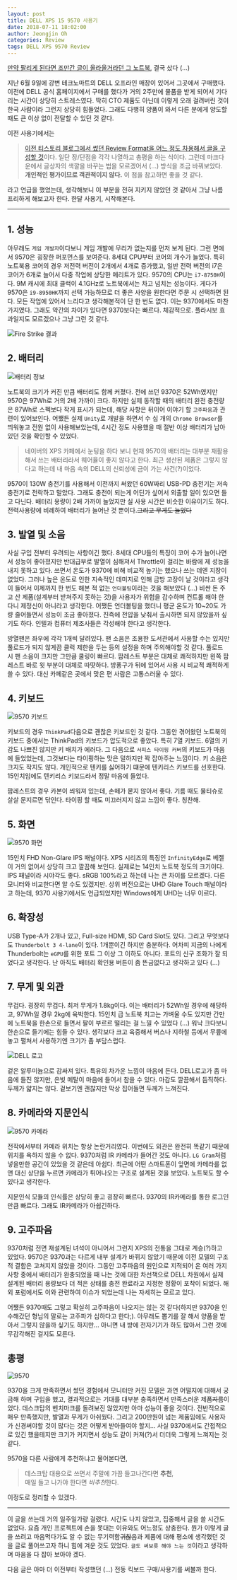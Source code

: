 ```yaml
---
layout: post
title: DELL XPS 15 9570 사용기
date: 2018-07-11 18:02:00
author: Jeongjin Oh
categories: Review
tags: DELL XPS 9570 Review
---
```


[만약 팔리게 된다면 조만간 글이 올라올거라던 그 노트북](/life/2018-6-3-Reconsider-To-New-Laptop), 결국 샀다 (...)

지난 6월 9일에 강변 테크노마트의 DELL 오프라인 매장이 있어서 그곳에서 구매했다. 이전에 DELL 공식 홈페이지에서 구매를 했다가 거의 2주만에 물품을 받게 되어서 기다리는 시간이 상당히 스트레스였다. 딱히 CTO 제품도 아닌데 이렇게 오래 걸려버린 것이 한국 사람이라 그런지 상당히 힘들었다. 그래도 다행히 양품이 와서 다른 분에게 양도할 때도 큰 이상 없이 전달할 수 있던 것 같다.

이전 사용기에서는

> [이전 티스토리 블로그에서 썼던 Review Format을 어느 정도 차용해서 글을 구성할 것](http://onsemy.tistory.com/1081)이다. 일단 장/단점을 각각 나열하고 총평을 하는 식이다. 그런데 마크다운에서 글상자의 색깔을 바꾸는 법을 모르겠어서 (...) 방식을 조금 바꿔보았다. **개인적인 평가이므로 객관적이지 않다.** 이 점을 참고하면 좋을 것 같다.

라고 언급을 했었는데, 생각해보니 이 부분을 전혀 지키지 않았던 것 같아서 그냥 나름 프리하게 해보고자 한다. 한달 사용기, 시작해본다.

---

## 1. 성능

아무래도 `게임 개발자`이다보니 게임 개발에 무리가 없는지를 먼저 보게 된다. 그런 면에서 9570은 굉장한 퍼포먼스를 보여준다. 8세대 CPU부터 코어의 개수가 늘었다. 특히 노트북용 코어의 경우 저전력 버전이 2개에서 4개로 증가했고, 일반 전력 버전의 i7은 코어가 6개로 늘어서 다중 작업에 상당한 메리트가 있다. 9570의 CPU는 `i7-8750H`이다. 9M 캐시에 최대 클럭이 4.1GHz로 노트북에서는 차고 넘치는 성능이다. 게다가 9570은 `i9-8950HK`까지 선택 가능하므로 더 좋은 사양을 원한다면 주문 시 선택하면 된다. 모든 작업에 있어서 느리다고 생각해본적이 단 한 번도 없다. 이는 9370에서도 마찬가지였다. 그래도 약간의 차이가 있다면 9370보다는 빠르다. 체감적으로. 플라시보 효과일지도 모르겠으나 그냥 그런 것 같다.

![Fire Strike 결과](/images/2018-7-11-DELL-XPS-15-9570-Review/1.png)

## 2. 배터리

![배터리 정보](/images/2018-7-11-DELL-XPS-15-9570-Review/2.png)

노트북의 크기가 커진 만큼 배터리도 함께 커졌다. 전에 쓰던 9370은 52Wh였지만 9570은 97Wh로 거의 2배 가까이 크다. 하지만 실제 동작할 때의 배터리 완전 충전량은 87Wh로 스펙보다 작게 표시가 되는데, 해당 사항은 뒤이어 이야기 할 `고주파음`과 관련이 있어보인다. 어쨌든 실제 `Unity`로 개발을 하면서 수 십 개의 `Chrome Browser`를 띄워놓고 전원 없이 사용해보았는데, 4시간 정도 사용했을 때 절반 이상 배터리가 남아있던 것을 확인할 수 있었다.

> 네이버의 XPS 카페에서 눈팅을 하다 보니 현재 9570의 배터리는 대부분 재활용해서 쓰는 배터리라서 웨어율이 좋지 않다고 한다. 최근 생산된 제품은 그렇지 않다고 하는데 내 마음 속의 DELL의 신뢰성에 금이 가는 사건(?)이었다.

9570이 130W 충전기를 사용해서 이전까지 써왔던 60W짜리 USB-PD 충전기는 저속 충전기로 전락하고 말았다. 그래도 충전이 되는게 어딘가 싶어서 외출할 일이 있으면 들고 다닌다. 배터리 용량이 2배 가까이 늘었지만 실 사용 시간은 비슷한 이유이기도 하다. 전력사용량에 비례하여 배터리가 늘어난 것 뿐이다.~~그리고 무게도 늘었다~~

## 3. 발열 및 소음

사실 구입 전부터 우려되는 사항이긴 했다. 8세대 CPU들의 특징이 코어 수가 늘어나면서 성능이 좋아졌지만 반대급부로 발열이 심해져서 Throttle이 걸리는 바람에 제 성능을 내지 못하고 있다. 쓰면서 온도가 9370에 비해 비교적 높기는 했으나 쓰는 데엔 지장이 없었다. 그러나 높은 온도로 인한 지속적인 데미지로 인해 금방 고장이 날 것이라고 생각이 들어서 이제까지 한 번도 해본 적 없는 `언더볼팅`이라는 것을 해보았다 (...) 비싼 돈 주고 산 제품(설계부터 받쳐주지 못하는 것)을 사용자가 위험을 감수하며 컨트롤 해야 한다니 제정신이 아니라고 생각한다. 어쨌든 언더볼팅을 했더니 평균 온도가 10~20도 가량 줄어들면서 성능이 조금 좋아졌다. 진즉에 전압을 낮춰서 출시하면 되지 않았을까 싶기도 하다. 인텔과 컴퓨터 제조사들은 각성해야 한다고 생각한다.

방열팬은 좌우에 각각 1개씩 달려있다. 팬 소음은 조용한 도서관에서 사용할 수는 있지만 풀로드가 되지 않게끔 클럭 제한을 두는 등의 설정을 하며 주의해야할 것 같다. 풀로드 시 팬 소음이 크지만 그만큼 쿨링이 빠르다. 팜레스트 부분은 대체로 쾌적하지만 왼쪽 팜레스트 바로 윗 부분이 대체로 따땃하다. 방풍구가 뒤에 있어서 사용 시 비교적 쾌적하게 쓸 수 있다. 대신 카페같은 곳에서 맞은 편 사람은 고통스러울 수 있다.

## 4. 키보드

![9570 키보드](/images/2018-7-11-DELL-XPS-15-9570-Review/3.jpg)

키보드의 경우 `ThinkPad`다음으로 괜찮은 키보드인 것 같다. 그동안 겪어왔던 노트북의 키보드 중에서는 ThinkPad의 키보드가 압도적으로 좋았다. 특히 7열 키보드. 6열의 키감도 나쁘진 않지만 키 배치가 에러다. 그 다음으로 `서피스 타이핑 커버`의 키보드가 마음에 들었었는데, 그것보다는 타이핑하는 맛은 덜하지만 꽉 잡아주는 느낌이다. 키 소음은 크지도 작지도 않다. 개인적으로 텐키를 싫어하기 떄문에 텐키리스 키보드를 선호한다. 15인치임에도 텐키리스 키보드라서 정말 마음에 들었다.

팜레스트의 경우 카본이 씌워져 있는데, 손떼가 뭍지 않아서 좋다. 기름 때도 물티슈로 살살 문지르면 닦인다. 타이핑 할 때도 미끄러지지 않고 느낌이 좋다. 칭찬해.

## 5. 화면

![9570 화면](/images/2018-7-11-DELL-XPS-15-9570-Review/4.jpg)

15인치 FHD Non-Glare IPS 패널이다. XPS 시리즈의 특징인 `InfinityEdge`로 베젤이 거의 없어서 상당히 크고 깔끔해 보인다. 실제로는 14인치 노트북 정도의 크기이다. IPS 패널이라 시야각도 좋다. sRGB 100%라고 하는데 나는 큰 차이를 모르겠다. 다른 모니터와 비교한다면 알 수도 있겠지만. 상위 버전으로는 UHD Glare Touch 패널이라고 하는데, 9370 사용기에서도 언급되었지만 Windows에게 UHD는 너무 이르다.

## 6. 확장성

USB Type-A가 2개나 있고, Full-size HDMI, SD Card Slot도 있다. 그리고 무엇보다도 `Thunderbolt 3 4-lane`이 있다. 1개뿐이긴 하지만 충분하다. 어차피 지금의 나에게 Thunderbolt는 `eGPU`를 위한 포트 그 이상 그 이하도 아니다. 포트의 신구 조화가 잘 되었다고 생각한다. 난 아직도 배터리 확인용 버튼이 좀 뜬금없다고 생각하고 있다 (...)

## 7. 무게 및 외관

무겁다. 굉장히 무겁다. 최저 무게가 1.8kg이다. 이는 배터리가 52Wh일 경우에 해당하고, 97Wh일 경우 2kg에 육박한다. 15인치 급 노트북 치고는 가벼울 수도 있지만 간만에 노트북을 한손으로 들면서 팔이 부르르 떨리는 걸 느낄 수 있었다 (...) 워낙 크다보니 한손으로 들기에는 힘들 수 있다. 생각보다 크고 육중해서 버스나 지하철 등에서 무릎에 놓고 펼쳐서 사용하기엔 크기가 좀 부담스럽다.

![DELL 로고](/images/2018-7-11-DELL-XPS-15-9570-Review/5.jpg)

겉은 알루미늄으로 감싸져 있다. 특유의 차가운 느낌이 마음에 든다. DELL로고가 좀 마음에 들진 않지만, 은빛 메탈이 마음에 들어서 참을 수 있다. 마감도 깔끔해서 듬직하다. 두께가 얇지는 않다. 겉보기엔 괜찮지만 막상 집어들면 두께가 느껴진다.

## 8. 카메라와 지문인식

![9570 카메라](/images/2018-7-11-DELL-XPS-15-9570-Review/6.jpg)

전작에서부터 카메라 위치는 항상 논란거리였다. 이번에도 외관은 완전히 똑같기 때문에 위치를 욕하지 않을 수 없다. 9370처럼 IR 카메라가 들어간 것도 아니다. `LG Gram`처럼 넣을만한 공간이 있었을 것 같은데 아쉽다. 최근에 어떤 스마트폰이 앞면에 카메라를 없앤 대신 상단을 누르면 카메라가 튀어나오는 구조로 설계된 것을 보았다. 노트북도 할 수 있다고 생각한다.

지문인식 모듈의 인식률은 상당히 좋고 굉장히 빠르다. 9370의 IR카메라를 통한 로그인만큼 빠르다. 그래도 IR카메라가 아쉽긴하다.

## 9. 고주파음

9370처럼 전면 재설계된 녀석이 아니어서 그런지 XPS의 전통을 그대로 계승(?)하고 있었다. 9570은 9370과는 다르게 내부 설계가 바뀌지 않았기 때문에 이전 모델의 구조적 결함은 고쳐지지 않았을 것이다. 그동안 고주파음의 원인으로 지적되어 온 여러 가지 사항 중에서 배터리가 완충되었을 때 나는 것에 대한 차선책으로 DELL 차원에서 실제 설계된 배터리 용량보다 더 적은 상태를 충전 완료라고 지정한 정황이 포착이 되었다. 해외 포럼에서도 이와 관련하여 이슈가 되었는데 나는 자세히는 모르고 있다.

어쨌든 9370때도 그렇고 확실히 고주파음이 나오지는 않는 것 같다(하지만 9370을 인수해갔던 형님의 말로는 고주파가 심하다고 한다;). 아무래도 뽑기를 잘 해서 양품을 받아서 그렇지 않을까 싶기도 하지만... 아니면 내 방에 전자기기가 하도 많아서 그런 것에 무감각해진 걸지도 모른다.

## 총평

![9570](/images/2018-7-11-DELL-XPS-15-9570-Review/7.jpg)

9370을 크게 만족하면서 썼던 경험에서 모니터만 커진 모델은 과연 어떨지에 대해서 궁금해 하며 구입을 했고, 결과적으로는 기대를 대부분 충족하면서 만족스러운 제품~~지름~~이었다. 데스크탑의 벤치마크를 돌려보진 않았지만 아마 성능이 좋을 것이다. 전반적으로 매우 만족했지만, 발열과 무게가 아쉬웠다. 그리고 200만원이 넘는 제품임에도 사용자가 신경써야할 것이 많다는 것은 어떻게 받아들여야 할지... 사실 9370에서도 간접적으로 있긴 했을테지만 크기가 커지면서 성능도 같이 커져(?)서 더더욱 그렇게 느껴지는 것 같다.

9570을 다른 사람에게 추천하냐고 물어본다면,

> 데스크탑 대용으로 쓰면서 주말에 가끔 들고나간다면 **추천**,  
> 매일 들고 나가야 한다면 *비추천*한다.

이정도로 정리할 수 있겠다.

---

이 글을 쓰는데 거의 일주일가량 걸렸다. 시간도 나지 않았고, 집중해서 글을 쓸 시간도 없었다. 요즘 개인 프로젝트에 손을 못대는 이유와도 어느정도 상충한다. 뭔가 이렇게 글을 쓰려고 마음먹다가도 알 수 없는 무기력함~~귀찮음~~과 제품에 대해 평소에 생각했던 것을 글로 풀어쓰고자 하니 힘에 겨운 것도 있었다. `글도 써보릇 해야 느는 것`이라고 생각하며 마음을 다 잡아 보아야 겠다.

다음 글은 아마 더 이전부터 작성했던 (...) 전동 킥보드 구매/사용기를 써볼까 한다.
